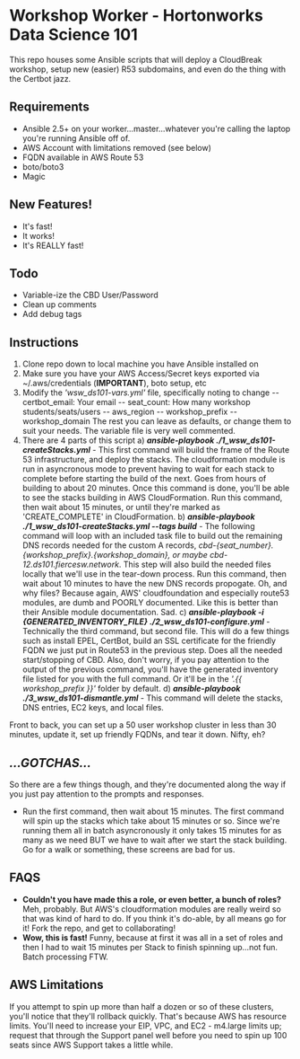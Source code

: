 # Workshop Worker - Hortonworks Data Science 101

This repo houses some Ansible scripts that will deploy a CloudBreak workshop, setup new (easier) R53 subdomains, and even do the thing with the Certbot jazz.
## Requirements
  - Ansible 2.5+ on your worker...master...whatever you're calling the laptop you're running Ansible off of.
  - AWS Account with limitations removed (see below)
  - FQDN available in AWS Route 53
  - boto/boto3
  - Magic

## New Features!
  - It's fast!
  - It works!
  - It's REALLY fast!
## Todo
  - Variable-ize the CBD User/Password
  - Clean up comments
  - Add debug tags

## Instructions
  1) Clone repo down to local machine you have Ansible installed on
  2) Make sure you have your AWS Access/Secret keys exported via ~/.aws/credentials (**IMPORTANT**), boto setup, etc
  3) Modify the *'wsw_ds101-vars.yml'* file, specifically noting to change
  -- certbot_email: Your email
  -- seat_count: How many workshop students/seats/users
  -- aws_region
  -- workshop_prefix
  -- workshop_domain
  The rest you can leave as defaults, or change them to suit your needs.  The variable file is very well commented.
  4) There are 4 parts of this script
    a) ***ansible-playbook ./1_wsw_ds101-createStacks.yml*** - This first command will build the frame of the Route 53 infrastructure, and deploy the stacks.  The cloudformation module is run in asyncronous mode to prevent having to wait for each stack to complete before starting the build of the next.  Goes from hours of building to about 20 minutes.  Once this command is done, you'll be able to see the stacks building in AWS CloudFormation.  Run this command, then wait about 15 minutes, or until they're marked as 'CREATE_COMPLETE' in CloudFormation.
    b) ***ansible-playbook ./1_wsw_ds101-createStacks.yml --tags build*** - The following command will loop with an included task file to build out the remaining DNS records needed for the custom A records, *cbd-{seat_number}.{workshop_prefix}.{workshop_domain}, or maybe cbd-12.ds101.fiercesw.network*.  This step will also build the needed files locally that we'll use in the tear-down process.  Run this command, then wait about 10 minutes to have the new DNS records propogate.
    Oh, and why files?  Because again, AWS' cloudfoundation and especially route53 modules, are dumb and POORLY documented.  Like this is better than their Ansible module documentation.  Sad.
    c) ***ansible-playbook -i {GENERATED_INVENTORY_FILE} ./2_wsw_ds101-configure.yml*** - Technically the third command, but second file.  This will do a few things such as install EPEL, CertBot, build an SSL certificate for the friendly FQDN we just put in Route53 in the previous step.  Does all the needed start/stopping of CBD.  Also, don't worry, if you pay attention to the output of the previous command, you'll have the generated inventory file listed for you with the full command.  Or it'll be in the *'.{{ workshop_prefix }}'* folder by default.
    d) ***ansible-playbook ./3_wsw_ds101-dismantle.yml*** - This command will delete the stacks, DNS entries, EC2 keys, and local files.

Front to back, you can set up a 50 user workshop cluster in less than 30 minutes, update it, set up friendly FQDNs, and tear it down.  Nifty, eh?
## ***...GOTCHAS...***
So there are a few things though, and they're documented along the way if you just pay attention to the prompts and responses.
 - Run the first command, then wait about 15 minutes.  The first command will spin up the stacks which take about 15 minutes or so.  Since we're running them all in batch asyncronously it only takes 15 minutes for as many as we need BUT we have to wait after we start the stack building.  Go for a walk or something, these screens are bad for us.

## FAQS
 - **Couldn't you have made this a role, or even better, a bunch of roles?**  Meh, probably.  But AWS's cloudformation modules are really weird so that was kind of hard to do.  If you think it's do-able, by all means go for it!  Fork the repo, and get to collaborating!
 - **Wow, this is fast!**  Funny, because at first it was all in a set of roles and then I had to wait 15 minutes per Stack to finish spinning up...not fun.  Batch processing FTW.

## AWS Limitations
If you attempt to spin up more than half a dozen or so of these clusters, you'll notice that they'll rollback quickly.
That's because AWS has resource limits.  You'll need to increase your EIP, VPC, and EC2 - m4.large limits up; request that through the Support panel well before you need to spin up 100 seats since AWS Support takes a little while.
